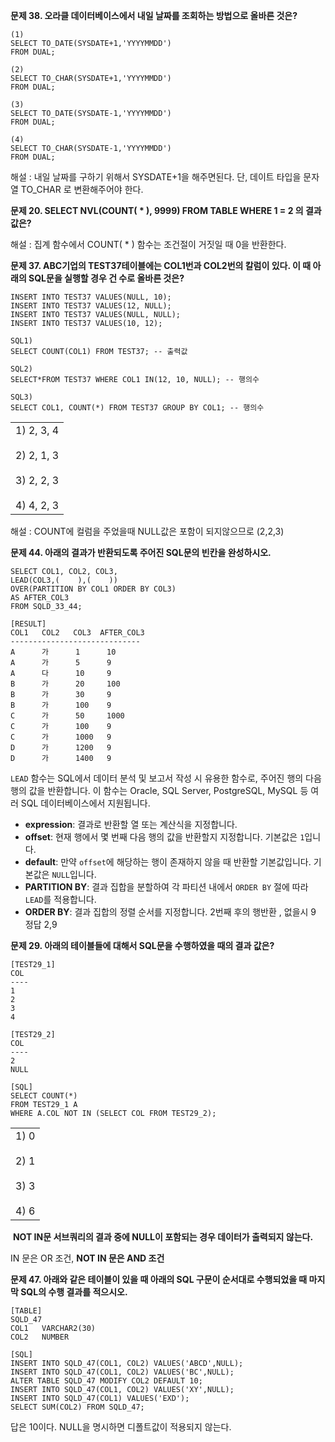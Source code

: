 **문제 38. 오라클 데이터베이스에서 내일 날짜를 조회하는 방법으로 올바른 것은?** 
```
(1)
SELECT TO_DATE(SYSDATE+1,'YYYYMMDD')
FROM DUAL;

(2)
SELECT TO_CHAR(SYSDATE+1,'YYYYMMDD')
FROM DUAL;

(3)
SELECT TO_DATE(SYSDATE-1,'YYYYMMDD')
FROM DUAL;

(4)
SELECT TO_CHAR(SYSDATE-1,'YYYYMMDD')
FROM DUAL;
```
해설 : 내일 날짜를 구하기 위해서 SYSDATE+1을 해주면된다. 단, 데이트 타입을 문자열 TO_CHAR 로 변환해주어야 한다.



**문제 20. SELECT NVL(COUNT( * ), 9999) FROM TABLE WHERE 1 = 2 의 결과값은?**

해설 : 집계 함수에서 COUNT( * ) 함수는 조건절이 거짓일 때 0을 반환한다.



**문제 37. ABC기업의 TEST37테이블에는 COL1번과 COL2번의 칼럼이 있다. 이 때 아래의 SQL문을 실행할 경우 건 수로 올바른 것은?** 

```
INSERT INTO TEST37 VALUES(NULL, 10);
INSERT INTO TEST37 VALUES(12, NULL);
INSERT INTO TEST37 VALUES(NULL, NULL);
INSERT INTO TEST37 VALUES(10, 12);

SQL1)
SELECT COUNT(COL1) FROM TEST37; -- 출력값

SQL2)
SELECT*FROM TEST37 WHERE COL1 IN(12, 10, NULL); -- 행의수

SQL3)
SELECT COL1, COUNT(*) FROM TEST37 GROUP BY COL1; -- 행의수
```

|   |
|---|
|1) 2, 3, 4  <br>  <br>2) 2, 1, 3  <br>  <br>3) 2, 2, 3  <br>  <br>4) 4, 2, 3|
해설 : COUNT에 컬럼을 주었을때 NULL값은 포함이 되지않으므로 (2,2,3)


**문제 44. 아래의 결과가 반환되도록 주어진 SQL문의 빈칸을 완성하시오.**

```
SELECT COL1, COL2, COL3,
LEAD(COL3,(    ),(    )) 
OVER(PARTITION BY COL1 ORDER BY COL3)
AS AFTER_COL3
FROM SQLD_33_44;

[RESULT]
COL1   COL2   COL3  AFTER_COL3
-----------------------------
A      가      1      10
A      가      5      9
A      다      10     9
B      가      20     100
B      가      30     9
B      가      100    9
C      가      50     1000
C      가      100    9
C      가      1000   9
D      가      1200   9
D      가      1400   9
```
`LEAD` 함수는 SQL에서 데이터 분석 및 보고서 작성 시 유용한 함수로, 주어진 행의 다음 행의 값을 반환합니다. 이 함수는 Oracle, SQL Server, PostgreSQL, MySQL 등 여러 SQL 데이터베이스에서 지원됩니다.
- **expression**: 결과로 반환할 열 또는 계산식을 지정합니다.
- **offset**: 현재 행에서 몇 번째 다음 행의 값을 반환할지 지정합니다. 기본값은 `1`입니다.
- **default**: 만약 `offset`에 해당하는 행이 존재하지 않을 때 반환할 기본값입니다. 기본값은 `NULL`입니다.
- **PARTITION BY**: 결과 집합을 분할하여 각 파티션 내에서 `ORDER BY` 절에 따라 `LEAD`를 적용합니다.
- **ORDER BY**: 결과 집합의 정렬 순서를 지정합니다.
2번째 후의 행반환 , 없을시 9 
정답 2,9


**문제 29. 아래의 테이블들에 대해서 SQL문을 수행하였을 때의 결과 값은?** 
```
[TEST29_1]
COL
----
1
2
3
4

[TEST29_2]
COL
----
2
NULL

[SQL]
SELECT COUNT(*)
FROM TEST29_1 A
WHERE A.COL NOT IN (SELECT COL FROM TEST29_2);
```

|                                                      |
| ---------------------------------------------------- |
| 1) 0  <br>  <br>2) 1  <br>  <br>3) 3  <br>  <br>4) 6 |
 **NOT IN문 서브쿼리의 결과 중에 NULL이 포함되는 경우 데이터가 출력되지 않는다.**

IN 문은 OR 조건, **NOT IN 문은 AND 조건**


**문제 47. 아래와 같은 테이블이 있을 때 아래의 SQL 구문이 순서대로 수행되었을 때 마지막 SQL의 수행 결과를 적으시오.**


```
[TABLE]
SQLD_47
COL1   VARCHAR2(30)
COL2   NUMBER

[SQL]
INSERT INTO SQLD_47(COL1, COL2) VALUES('ABCD',NULL);
INSERT INTO SQLD_47(COL1, COL2) VALUES('BC',NULL);
ALTER TABLE SQLD_47 MODIFY COL2 DEFAULT 10;
INSERT INTO SQLD_47(COL1, COL2) VALUES('XY',NULL);
INSERT INTO SQLD_47(COL1) VALUES('EXD');
SELECT SUM(COL2) FROM SQLD_47;
```
답은 10이다. NULL을 명시하면 디폴트값이 적용되지 않는다.
